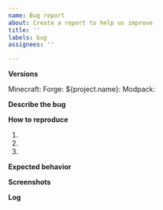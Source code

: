 ```yaml
---
name: Bug report
about: Create a report to help us improve
title: ''
labels: bug
assignees: ''

---
```


**Versions**
<!-- Versions used for the bug -->
Minecraft: 
Forge: 
${project.name}: 
Modpack: 
<!-- Do not forget the name of the modpack -->

**Describe the bug**
<!-- A clear and concise description of what the bug is. -->

**How to reproduce**
<!-- Steps to reproduce the behavior -->
1. 
2. 
3. 

**Expected behavior**
<!-- A clear and concise description of what you expected to happen. -->

**Screenshots**
<!-- If applicable, add screenshots to help explain your problem. -->

**Log**
<!-- A latest.log, or at least crash report. Don't forget to hide server ips if they should stay secret.
More information about getting a log here: https://git.io/mclogs -->